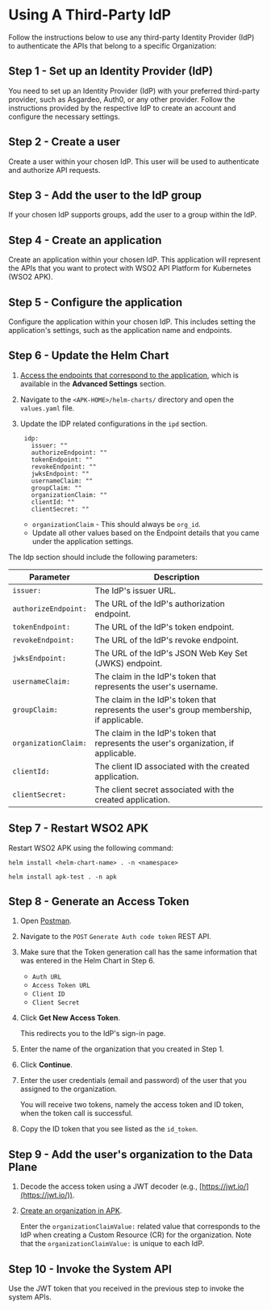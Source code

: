 # Using A Third-Party IdP

Follow the instructions below to use any third-party Identity Provider (IdP) to authenticate the APIs that belong to a specific Organization:

## Step 1 - Set up an Identity Provider (IdP)

You need to set up an Identity Provider (IdP) with your preferred third-party provider, such as Asgardeo, Auth0, or any other provider. 
Follow the instructions provided by the respective IdP to create an account and configure the necessary settings.

## Step 2 - Create a user

Create a user within your chosen IdP. This user will be used to authenticate and authorize API requests.

## Step 3 - Add the user to the IdP group

If your chosen IdP supports groups, add the user to a group within the IdP.

## Step 4 - Create an application

Create an application within your chosen IdP. This application will represent the APIs that you want to protect with WSO2 API Platform for Kubernetes (WSO2 APK).

## Step 5 - Configure the application

Configure the application within your chosen IdP.
This includes setting the application's settings, such as the application name and endpoints.

## Step 6 - Update the Helm Chart

1. [Access the endpoints that correspond to the application](https://auth0.com/docs/get-started/applications/application-settings#endpoints), which is available in the **Advanced Settings** section.
2. Navigate to the `<APK-HOME>/helm-charts/` directory and open the `values.yaml` file.
3. Update the IDP related configurations in the `ipd` section.

      ```
       idp:
         issuer: ""
         authorizeEndpoint: ""
         tokenEndpoint: ""
         revokeEndpoint: ""
         jwksEndpoint: ""      
         usernameClaim: ""
         groupClaim: ""
         organizationClaim: ""
         clientId: ""
         clientSecret: ""
      ```

      - `organizationClaim` - This should always be `org_id`.
      - Update all other values based on the Endpoint details that you came under the application settings.

The Idp section should include the following parameters:

| **Parameter** | **Description** |
|---------------|-----------------|
| `issuer:` | The IdP's issuer URL. |
| `authorizeEndpoint:` | The URL of the IdP's authorization endpoint. |
| `tokenEndpoint:` |  The URL of the IdP's token endpoint.  |
| `revokeEndpoint:` |  The URL of the IdP's revoke endpoint.  |
| `jwksEndpoint:` |  The URL of the IdP's JSON Web Key Set (JWKS) endpoint.  |
| `usernameClaim:` |  The claim in the IdP's token that represents the user's username.  |
| `groupClaim:` |  The claim in the IdP's token that represents the user's group membership, if applicable.  |
| `organizationClaim:` |  The claim in the IdP's token that represents the user's organization, if applicable.  |
| `clientId:` |  The client ID associated with the created application.  |
| `clientSecret:` |  The client secret associated with the created application.  |

## Step 7 - Restart WSO2 APK

Restart WSO2 APK using the following command:

```tab="Format"
helm install <helm-chart-name> . -n <namespace>
```

```tab="Example"
helm install apk-test . -n apk
```

## Step 8 - Generate an Access Token

1. Open [Postman](../../../../administration/postman-tests).
2. Navigate to the `POST` `Generate Auth code token` REST API.
3. Make sure that the Token generation call has the same information that was entered in the Helm Chart in Step 6.
     
     - `Auth URL`
     - `Access Token URL`
     - `Client ID`
     - `Client Secret`

4. Click **Get New Access Token**.
     
      This redirects you to the IdP's sign-in page.

5. Enter the name of the organization that you created in Step 1.
6. Click **Continue**.
7. Enter the user credentials (email and password) of the user that you assigned to the organization.
     
     You will receive two tokens, namely the access token and ID token, when the token call is successful.

8.  Copy the ID token that you see listed as the `id_token`.

## Step 9 - Add the user's organization to the Data Plane

1. Decode the access token using a JWT decoder (e.g., [https://jwt.io/](https://jwt.io/)).
2. [Create an organization in APK](../../../../administration/organizations/#create-an-organization).
     
     Enter the `organizationClaimValue:` related value that corresponds to the IdP when creating a Custom Resource (CR) for the organization. Note that the `organizationClaimValue:` is unique to each IdP.

## Step 10 - Invoke the System API

Use the JWT token that you received in the previous step to invoke the system APIs.
